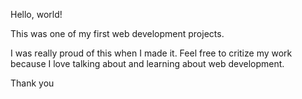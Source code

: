Hello, world!

This was one of my first web development projects.

I was really proud of this when I made it. Feel free to critize my work because I love talking about and learning about web development.

Thank you
